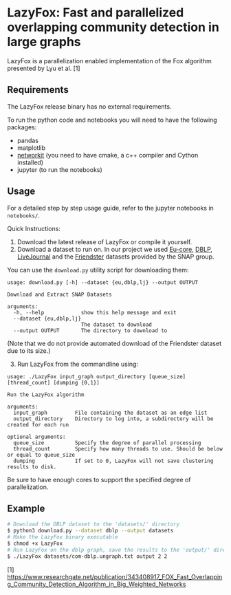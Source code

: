 # LazyFox: Fast and parallelized overlapping community detection in large graphs

LazyFox is a parallelization enabled implementation of the Fox algorithm presented by Lyu et al. [1]

## Requirements
The LazyFox release binary has no external requirements.

To run the python code and notebooks you will need to have the following packages:
- pandas
- matplotlib
- [networkit](https://github.com/networkit/networkit) (you need to have cmake, a c++ compiler and Cython installed)
- jupyter (to run the notebooks)

## Usage

For a detailed step by step usage guide, refer to the jupyter notebooks in `notebooks/`.

Quick Instructions:

1. Download the latest release of LazyFox or compile it yourself.
2. Download a dataset to run on. In our project we used 
[Eu-core](https://snap.stanford.edu/data/email-Eu-core.html),
[DBLP](https://snap.stanford.edu/data/com-DBLP.html),
[LiveJournal](https://snap.stanford.edu/data/com-LiveJournal.html) and the
[Friendster](https://snap.stanford.edu/data/com-Friendster.html) datasets provided by the SNAP group.

You can use the `download.py` utility script for downloading them:
```
usage: download.py [-h] --dataset {eu,dblp,lj} --output OUTPUT

Download and Extract SNAP Datasets

arguments:
  -h, --help            show this help message and exit
  --dataset {eu,dblp,lj}
                        The dataset to download
  --output OUTPUT       The directory to download to
```
(Note that we do not provide automated download of the Friendster dataset due to its size.)

3. Run LazyFox from the commandline using:
```
usage: ./LazyFox input_graph output_directory [queue_size] [thread_count] [dumping {0,1}]

Run the LazyFox algorithm

arguments:
  input_graph         File containing the dataset as an edge list
  output_directory    Directory to log into, a subdirectory will be created for each run

optional arguments:
  queue_size          Specify the degree of parallel processing
  thread_count        Specify how many threads to use. Should be below or equal to queue_size
  dumping             If set to 0, LazyFox will not save clustering results to disk.
```


Be sure to have enough cores to support the specified degree of parallelization.

## Example
```bash
# Download the DBLP dataset to the 'datasets/' directory
$ python3 download.py --dataset dblp --output datasets
# Make the LazyFox binary executable
$ chmod +x LazyFox
# Run LazyFox on the dblp graph, save the results to the 'output/' directory using a queue size of 2 and a thread count of 2
$ ./LazyFox datasets/com-dblp.ungraph.txt output 2 2
```

[1] https://www.researchgate.net/publication/343408917_FOX_Fast_Overlapping_Community_Detection_Algorithm_in_Big_Weighted_Networks
